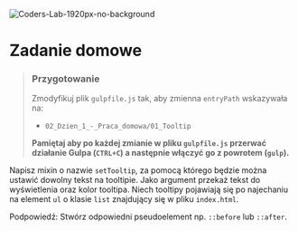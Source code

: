 ![Coders-Lab-1920px-no-background](https://user-images.githubusercontent.com/30623667/104709387-2b7ac180-571f-11eb-9b94-517aa6d501c9.png)



# Zadanie domowe

> ### Przygotowanie
> Zmodyfikuj plik `gulpfile.js` tak, aby zmienna `entryPath` wskazywała na:
> -  `02_Dzien_1_-_Praca_domowa/01_Tooltip`
>
> **Pamiętaj aby po każdej zmianie w pliku `gulpfile.js` przerwać działanie Gulpa (`CTRL+C`) a następnie włączyć go z powrotem (`gulp`).**

Napisz mixin o nazwie `setTooltip`, za pomocą którego będzie można ustawić dowolny tekst na tooltipie. Jako argument przekaż tekst do wyświetlenia oraz kolor tooltipa. Niech tooltipy pojawiają się po najechaniu na element `ul` o klasie `list` znajdujący się w pliku `index.html`.

Podpowiedź: Stwórz odpowiedni pseudoelement np. `::before` lub `::after`.
